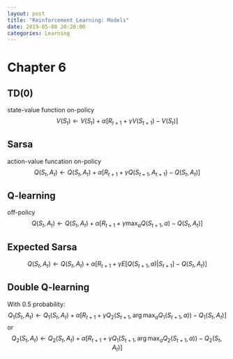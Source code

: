 ```yaml
---
layout: post
title: "Reinforcement Learning: Models"
date: 2019-05-08 20:20:00
categories: Learning
---
```


# Chapter 6

## TD(0)
state-value function
on-policy
$$
V(S_t) \leftarrow V(S_t) + \alpha [R_{t+1} + \gamma V(S_{t+1}) - V(S_t)]
$$

## Sarsa
action-value funcation
on-policy
$$
Q(S_t, A_t) \leftarrow Q(S_t, A_t) + \alpha [R_{t+1} + \gamma Q(S_{t+1}, A_{t+1}) - Q(S_t, A_t)]
$$

## Q-learning
off-policy
$$
Q(S_t, A_t) \leftarrow Q(S_t, A_t) + \alpha [R_{t+1} + \gamma \max_a Q(S_{t+1}, a) - Q(S_t, A_t)]
$$

## Expected Sarsa
$$
Q(S_t, A_t) \leftarrow Q(S_t, A_t) + \alpha [R_{t+1} + \gamma E[Q(S_{t+1}, a) | S_{t+1}] - Q(S_t, A_t)]
$$

## Double Q-learning
With 0.5 probability:
$$
Q_1 (S_t, A_t) \leftarrow Q_1 (S_t, A_t) + \alpha [ R_{t+1} + \gamma Q_2(S_{t+1}, \arg \max_a Q_1(S_{t+1}, a))- Q_1(S_t, A_t)]
$$
or
$$
Q_2 (S_t, A_t) \leftarrow Q_2 (S_t, A_t) + \alpha [ R_{t+1} + \gamma Q_1(S_{t+1}, \arg \max_a Q_2(S_{t+1}, a))- Q_2(S_t, A_t)]
$$
